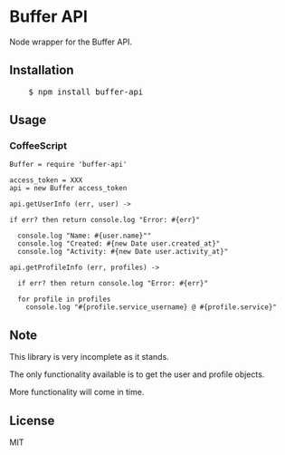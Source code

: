 Buffer API
==========

Node wrapper for the Buffer API.

Installation
------------

<pre>
	$ npm install buffer-api
</pre>

Usage
-----

### CoffeeScript

	Buffer = require 'buffer-api'

 	access_token = XXX
	api = new Buffer access_token

	api.getUserInfo (err, user) ->

	if err? then return console.log "Error: #{err}"

	  console.log "Name: #{user.name}""
	  console.log "Created: #{new Date user.created_at}"
	  console.log "Activity: #{new Date user.activity_at}"

	api.getProfileInfo (err, profiles) ->

	  if err? then return console.log "Error: #{err}"

	  for profile in profiles
	    console.log "#{profile.service_username} @ #{profile.service}"

Note
----

This library is very incomplete as it stands.

The only functionality available is to get the user and profile objects.

More functionality will come in time.

License
-------

MIT
